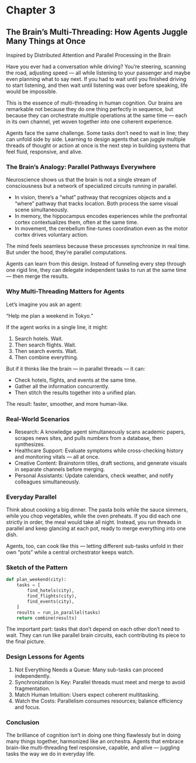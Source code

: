 # Chapter 3

## The Brain’s Multi-Threading: How Agents Juggle Many Things at Once

Inspired by Distributed Attention and Parallel Processing in the Brain

Have you ever had a conversation while driving? You’re steering, scanning the road, adjusting speed — all while listening to your passenger and maybe even planning what to say next. If you had to wait until you finished driving to start listening, and then wait until listening was over before speaking, life would be impossible.

This is the essence of multi-threading in human cognition. Our brains are remarkable not because they do one thing perfectly in sequence, but because they can orchestrate multiple operations at the same time — each in its own channel, yet woven together into one coherent experience.

Agents face the same challenge. Some tasks don’t need to wait in line; they can unfold side by side. Learning to design agents that can juggle multiple threads of thought or action at once is the next step in building systems that feel fluid, responsive, and alive.

### The Brain’s Analogy: Parallel Pathways Everywhere

Neuroscience shows us that the brain is not a single stream of consciousness but a network of specialized circuits running in parallel.

- In vision, there’s a “what” pathway that recognizes objects and a “where” pathway that tracks location. Both process the same visual scene simultaneously.
- In memory, the hippocampus encodes experiences while the prefrontal cortex contextualizes them, often at the same time.
- In movement, the cerebellum fine-tunes coordination even as the motor cortex drives voluntary action.

The mind feels seamless because these processes synchronize in real time. But under the hood, they’re parallel computations.

Agents can learn from this design. Instead of funneling every step through one rigid line, they can delegate independent tasks to run at the same time — then merge the results.

### Why Multi-Threading Matters for Agents

Let’s imagine you ask an agent:

“Help me plan a weekend in Tokyo.”

If the agent works in a single line, it might:

1. Search hotels. Wait.
2. Then search flights. Wait.
3. Then search events. Wait.
4. Then combine everything.

But if it thinks like the brain — in parallel threads — it can:

- Check hotels, flights, and events at the same time.
- Gather all the information concurrently.
- Then stitch the results together into a unified plan.

The result: faster, smoother, and more human-like.

### Real-World Scenarios

- Research: A knowledge agent simultaneously scans academic papers, scrapes news sites, and pulls numbers from a database, then synthesizes.
- Healthcare Support: Evaluate symptoms while cross-checking history and monitoring vitals — all at once.
- Creative Content: Brainstorm titles, draft sections, and generate visuals in separate channels before merging.
- Personal Assistants: Update calendars, check weather, and notify colleagues simultaneously.

### Everyday Parallel

Think about cooking a big dinner. The pasta boils while the sauce simmers, while you chop vegetables, while the oven preheats. If you did each one strictly in order, the meal would take all night. Instead, you run threads in parallel and keep glancing at each pot, ready to merge everything into one dish.

Agents, too, can cook like this — letting different sub-tasks unfold in their own “pots” while a central orchestrator keeps watch.

### Sketch of the Pattern

```python
def plan_weekend(city):
    tasks = [
        find_hotels(city),
        find_flights(city),
        find_events(city),
    ]
    results = run_in_parallel(tasks)
    return combine(results)
```

The important part: tasks that don’t depend on each other don’t need to wait. They can run like parallel brain circuits, each contributing its piece to the final picture.

### Design Lessons for Agents

1. Not Everything Needs a Queue: Many sub-tasks can proceed independently.
2. Synchronization Is Key: Parallel threads must meet and merge to avoid fragmentation.
3. Match Human Intuition: Users expect coherent multitasking.
4. Watch the Costs: Parallelism consumes resources; balance efficiency and focus.

### Conclusion

The brilliance of cognition isn’t in doing one thing flawlessly but in doing many things together, harmonized like an orchestra. Agents that embrace brain-like multi-threading feel responsive, capable, and alive — juggling tasks the way we do in everyday life.

